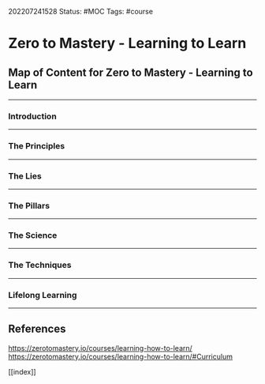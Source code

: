 202207241528
Status: #MOC
Tags: #course

# Zero to Mastery - Learning to Learn
## Map of Content for Zero to Mastery - Learning to Learn
---
### Introduction


---
### The Principles


___
### The Lies


---

### The Pillars


---
### The Science


___
### The Techniques


___
### Lifelong Learning


---
## References
https://zerotomastery.io/courses/learning-how-to-learn/
https://zerotomastery.io/courses/learning-how-to-learn/#Curriculum

[[index]]